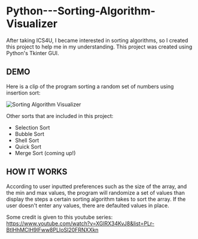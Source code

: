# Python---Sorting-Algorithm-Visualizer

After taking ICS4U, I became interested in sorting algorithms, so I created this project to help me in my understanding. This project was created using Python's Tkinter GUI.

## DEMO

Here is a clip of the program sorting a random set of numbers using insertion sort: 

![Sorting Algorithm Visualizer](https://media.giphy.com/media/A5S9eHwN4UXiuo8fbs/giphy.gif)

Other sorts that are included in this project:

   - Selection Sort
   - Bubble Sort
   - Shell Sort
   - Quick Sort
   - Merge Sort (coming up!)
   
## HOW IT WORKS

According to user inputted preferences such as the size of the array, and the min and max values, the program will randomize a set of values than display the steps a certain sorting algorithm takes to sort the array. If the user doesn't enter any values, there are defaulted values in place. 

Some credit is given to this youtube series: https://www.youtube.com/watch?v=XGlRX34KvJ8&list=PLr-BtIHhMClH9lFww8PLIoSl20FRNXXkn
